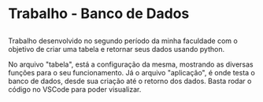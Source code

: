 # Trabalho - Banco de Dados

##

Trabalho desenvolvido no segundo período da minha faculdade com o objetivo de criar uma tabela e retornar seus dados usando python.

No arquivo "tabela", está a configuração da mesma, mostrando as diversas funções para o seu funcionamento.
Já o arquivo "aplicação", é onde testa o banco de dados, desde sua criação até o retorno dos dados. Basta rodar o código no VSCode para poder visualizar.
